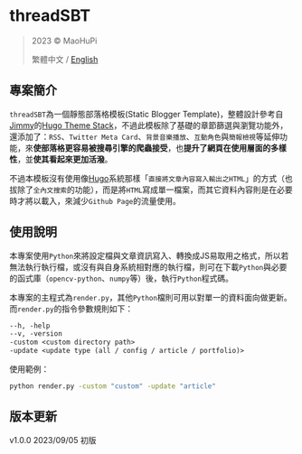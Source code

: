 threadSBT
=========

> 2023 &copy; MaoHuPi
> 
> 繁體中文 / [English](README.md)

專案簡介
----

`threadSBT`為一個靜態部落格模板(Static Blogger Template)，整體設計參考自[Jimmy](https://jimmycai.com/)的[Hugo Theme Stack](https://github.com/CaiJimmy/hugo-theme-stack)，不過此模板除了基礎的章節篩選與瀏覽功能外，還添加了：`RSS`、`Twitter Meta Card`、`背景音樂播放`、`互動角色`與`簡報檢視`等延伸功能，來**使部落格更容易被搜尋引擎的爬蟲接受**，也**提升了網頁在使用層面的多樣性**，並**使其看起來更加活潑**。

不過本模板沒有使用像[Hugo](https://gohugo.io/)系統那樣「`直接將文章內容寫入輸出之HTML`」的方式（也拔除了`全內文搜索`的功能），而是將`HTML`寫成單一檔案，而其它資料內容則是在必要時才將以載入，來減少`Github Page`的流量使用。

使用說明
----

本專案使用`Python`來將設定檔與文章資訊寫入、轉換成JS易取用之格式，所以若無法執行執行檔，或沒有與自身系統相對應的執行檔，則可在下載`Python`與必要的函式庫（`opencv-python`、`numpy`等）後，執行`Python`程式碼。

本專案的主程式為`render.py`，其他`Python`檔則可用以對單一的資料面向做更新。而`render.py`的指令參數規則如下：

```txt
--h, -help
--v, -version
-custom <custom directory path>
-update <update type (all / config / article / portfolio)>
```

使用範例：

```bat
python render.py -custom "custom" -update "article"
```

版本更新
----

v1.0.0 2023/09/05 初版